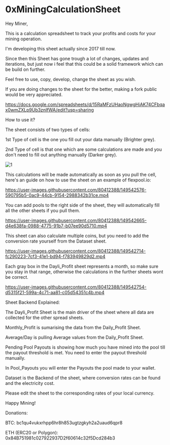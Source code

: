 # 0xMiningCalculationSheet
Hey Miner,

This is a calculation spreadsheet to track your profits and costs for your mining operation. 

I'm developing this sheet actually since 2017 till now. 

Since then this Sheet has gone trough a lot of changes, updates and iterations, but just now i feel that this could be a solid framework which can be build on further. 

Feel free to use, copy, develop, change the sheet as you wish.

If you are doing changes to the sheet for the better, making a fork public would be very appreciated.

https://docs.google.com/spreadsheets/d/15RaMFzUHaoNgwgHiAK74CFbqax0wmZXLp9Ub3znIfWA/edit?usp=sharing


How to use it?

The sheet consists of two types of cells: 

1st Type of cell is the one you fill out your data manually (Brighter grey). 

2nd Type of cell is that one which are some calculations are made and you don't need to fill out anything manually (Darker grey).

![1](https://user-images.githubusercontent.com/80412388/149536042-e0e5fa39-a9e8-44a0-91b1-06f9c7e65a51.png)



This calculations will be made automatically as soon as you pull the cell, here's an guide on how to use the sheet on an example of flexpool.io:

https://user-images.githubusercontent.com/80412388/149542576-590795b5-0ac9-44cb-9154-2988342b31ce.mp4





You can add pools to the right side of the sheet, they will automatically fill all the other sheets if you pull them.

https://user-images.githubusercontent.com/80412388/149542665-d4e638fa-0988-4775-91b7-b07ee90d5710.mp4



This sheet can also calculate multiple coins, but you need to add the conversion rate yourself from the Dataset sheet.

https://user-images.githubusercontent.com/80412388/149542714-fc290223-7cf3-41e1-bd94-f783949829d2.mp4





Each gray box in the Dayli_Profit sheet represents a month, so make sure you stay in that range, otherwise the calculations in the further sheets wont be correct.

https://user-images.githubusercontent.com/80412388/149542754-d5315f21-599a-4c71-aa81-c05d54351c4b.mp4





Sheet Backend Explained:

The Dayli_Profit Sheet is the main driver of the sheet where all data are collected for the other spread sheets. 

Monthly_Profit is sumarising the data from the Daily_Profit Sheet. 

Average/Day is pulling Average values from the Daily_Profit Sheet. 

Pending Pool Payouts is showing how much you have mined into the pool till the payout threshold is met. You need to enter the payout threshold manually.

In Pool_Payouts you will enter the Payouts the pool made to your wallet. 

Dataset is the Backend of the sheet, where conversion rates can be found and the electricity cost. 

Please edit the sheet to the corresponding rates of your local currency.

Happy Mining!

Donations:

BTC: bc1qu4vukxrhpp6hr8h853ugtzgkyh2a2uaud6qpr8

ETH (ERC20 or Polygon): 0x84B751981c027922937D2f60614c32f5Dcd284b3
